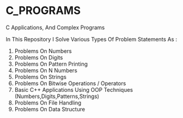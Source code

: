 # C_PROGRAMS

C Applications, And Complex Programs

In This Repository I Solve Various Types Of Problem Statements As :

1)  Problems On Numbers
2)  Problems On Digits
3)  Problems On Pattern Printing
4)  Problems On N Numbers
5)  Problems On Strings
6)  Problems On Bitwise Operations / Operators
7)  Basic C++ Applications Using OOP Techniques (Numbers,Digits,Patterns,Strings)
8)  Problems On File Handling
9)  Problems On Data Structure
